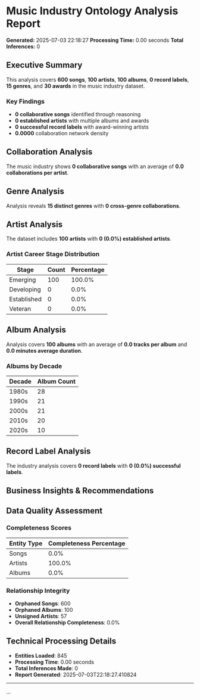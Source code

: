 # Music Industry Ontology Analysis Report
**Generated:** 2025-07-03 22:18:27
**Processing Time:** 0.00 seconds
**Total Inferences:** 0

## Executive Summary
This analysis covers **600 songs**, **100 artists**, **100 albums**, **0 record labels**, **15 genres**, and **30 awards** in the music industry dataset.

### Key Findings
- **0 collaborative songs** identified through reasoning
- **0 established artists** with multiple albums and awards
- **0 successful record labels** with award-winning artists
- **0.0000** collaboration network density

## Collaboration Analysis
The music industry shows **0 collaborative songs** with an average of **0.0 collaborations per artist**.

## Genre Analysis
Analysis reveals **15 distinct genres** with **0 cross-genre collaborations**.

## Artist Analysis
The dataset includes **100 artists** with **0 (0.0%) established artists**.

### Artist Career Stage Distribution
| Stage | Count | Percentage |
|-------|-------|------------|
| Emerging | 100 | 100.0% |
| Developing | 0 | 0.0% |
| Established | 0 | 0.0% |
| Veteran | 0 | 0.0% |

## Album Analysis
Analysis covers **100 albums** with an average of **0.0 tracks per album** and **0.0 minutes average duration**.

### Albums by Decade
| Decade | Album Count |
|--------|-------------|
| 1980s | 28 |
| 1990s | 21 |
| 2000s | 21 |
| 2010s | 20 |
| 2020s | 10 |

## Record Label Analysis
The industry analysis covers **0 record labels** with **0 (0.0%) successful labels**.

## Business Insights & Recommendations
## Data Quality Assessment
### Completeness Scores
| Entity Type | Completeness Percentage |
|-------------|------------------------|
| Songs | 0.0% |
| Artists | 100.0% |
| Albums | 0.0% |

### Relationship Integrity
- **Orphaned Songs**: 600
- **Orphaned Albums**: 100
- **Unsigned Artists**: 57
- **Overall Relationship Completeness**: 0.0%

## Technical Processing Details
- **Entities Loaded**: 845
- **Processing Time**: 0.00 seconds
- **Total Inferences Made**: 0
- **Report Generated**: 2025-07-03T22:18:27.410824

---
...